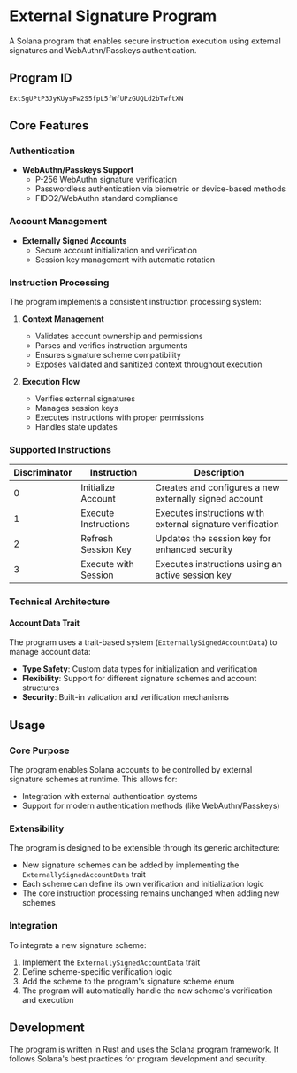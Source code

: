 # External Signature Program

A Solana program that enables secure instruction execution using external signatures and WebAuthn/Passkeys authentication.

## Program ID

```
ExtSgUPtP3JyKUysFw2S5fpL5fWfUPzGUQLd2bTwftXN
```

## Core Features

### Authentication

- **WebAuthn/Passkeys Support**
  - P-256 WebAuthn signature verification
  - Passwordless authentication via biometric or device-based methods
  - FIDO2/WebAuthn standard compliance

### Account Management

- **Externally Signed Accounts**
  - Secure account initialization and verification
  - Session key management with automatic rotation

### Instruction Processing

The program implements a consistent instruction processing system:

1. **Context Management**

   - Validates account ownership and permissions
   - Parses and verifies instruction arguments
   - Ensures signature scheme compatibility
   - Exposes validated and sanitized context throughout execution

2. **Execution Flow**
   - Verifies external signatures
   - Manages session keys
   - Executes instructions with proper permissions
   - Handles state updates

### Supported Instructions

| Discriminator | Instruction          | Description                                                |
| ------------- | -------------------- | ---------------------------------------------------------- |
| 0             | Initialize Account   | Creates and configures a new externally signed account     |
| 1             | Execute Instructions | Executes instructions with external signature verification |
| 2             | Refresh Session Key  | Updates the session key for enhanced security              |
| 3             | Execute with Session | Executes instructions using an active session key          |

### Technical Architecture

#### Account Data Trait

The program uses a trait-based system (`ExternallySignedAccountData`) to manage account data:

- **Type Safety**: Custom data types for initialization and verification
- **Flexibility**: Support for different signature schemes and account structures
- **Security**: Built-in validation and verification mechanisms

## Usage

### Core Purpose

The program enables Solana accounts to be controlled by external signature schemes at runtime. This allows for:

- Integration with external authentication systems
- Support for modern authentication methods (like WebAuthn/Passkeys)

### Extensibility

The program is designed to be extensible through its generic architecture:

- New signature schemes can be added by implementing the `ExternallySignedAccountData` trait
- Each scheme can define its own verification and initialization logic
- The core instruction processing remains unchanged when adding new schemes

### Integration

To integrate a new signature scheme:

1. Implement the `ExternallySignedAccountData` trait
2. Define scheme-specific verification logic
3. Add the scheme to the program's signature scheme enum
4. The program will automatically handle the new scheme's verification and execution

## Development

The program is written in Rust and uses the Solana program framework. It follows Solana's best practices for program development and security.
